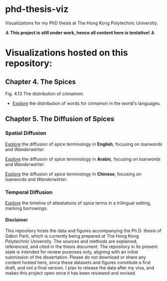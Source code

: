 # phd-thesis-viz
Visualizations for my PhD thesis at The Hong Kong Polytechnic University. 

**⚓ This project is still under work, hence all content here is tentative! ⚓**

# Visualizations hosted on this repository:

## Chapter 4. The Spices

Fig. 4.13 The distribution of *cinnamon*.

* [Explore](https://htmlpreview.github.io/?https://github.com/partigabor/phd-thesis-viz/blob/main/distribution_cinnamon.html) the distribution of words for cinnamon in the world's languages.

## Chapter 5. The Diffusion of Spices

### Spatial Diffusion

[Explore](https://htmlpreview.github.io/?https://github.com/partigabor/phd-thesis-viz/blob/main/diffusion_en.html) the diffusion of spice terminology in **English**, focusing on loanwords and *Wanderwörter*.

[Explore](https://htmlpreview.github.io/?https://github.com/partigabor/phd-thesis-viz/blob/main/diffusion_ar.html) the diffusion of spice terminology in **Arabic**, focusing on loanwords and *Wanderwörter*.

[Explore](https://htmlpreview.github.io/?https://github.com/partigabor/phd-thesis-viz/blob/main/diffusion_zh.html) the diffusion of spice terminology in **Chinese**, focusing on loanwords and *Wanderwörter*.

### Temporal Diffusion

[Explore](https://htmlpreview.github.io/?https://github.com/partigabor/phd-thesis-viz/blob/main/attestation_and_borrowing_compact.html) the timeline of attestations of spice terms in a trilingual setting, marking borrowings.


#### Disclaimer

This repository hosts the data and figures accompanying the Ph.D. thesis of Gábor Parti, which is currently being prepared at The Hong Kong Polytechnic University.
The sources and methods are explained, referenced, and cited in the thesis document. The repository in its present state is intended for review purposes only, aligning with an initial submission of the dissertation. Please do not download or share any content hosted here, since these datasets and figures constitute a first draft, and not a final version. I plan to release the data after my viva, and makes this project open once it has been reviewed and revised.

<!-- Comments and suggestions are welcome at gabor dot parti at connect dot polyu dot hk. -->
